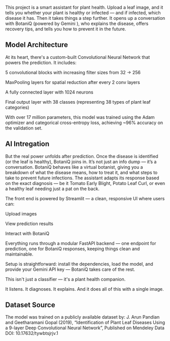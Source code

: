 This project is a smart assistant for plant health. Upload a leaf image, and it tells you whether your plant is healthy or infected — and if infected, which disease it has. Then it takes things a step further. It opens up a conversation with BotaniQ (powered by Gemini ), who explains the disease, offers recovery tips, and tells you how to prevent it in the future.
 
## Model Architecture
At its heart, there's a custom-built Convolutional Neural Network that powers the prediction. It includes:

5 convolutional blocks with increasing filter sizes from 32 → 256

MaxPooling layers for spatial reduction after every 2 conv layers

A fully connected layer with 1024 neurons

Final output layer with 38 classes (representing 38 types of plant leaf categories)

With over 17 million parameters, this model was trained using the Adam optimizer and categorical cross-entropy loss, achieving ~96% accuracy on the validation set.

## AI Intregation
But the real power unfolds after prediction.
Once the disease is identified (or the leaf is healthy), BotaniQ joins in. It’s not just an info dump — it’s a conversation. BotaniQ behaves like a virtual botanist, giving you a breakdown of what the disease means, how to treat it, and what steps to take to prevent future infections. The assistant adapts its response based on the exact diagnosis — be it Tomato Early Blight, Potato Leaf Curl, or even a healthy leaf needing just a pat on the back.

The front end is powered by Streamlit — a clean, responsive UI where users can:

Upload images

View prediction results

Interact with BotaniQ

Everything runs through a modular FastAPI backend — one endpoint for prediction, one for BotaniQ responses, keeping things clean and maintainable.

Setup is straightforward: install the dependencies, load the model, and provide your Gemini API key — BotaniQ takes care of the rest.

This isn't just a classifier — it's a plant health companion.

It listens. It diagnoses. It explains.
And it does all of this with a single image.

## Dataset Source
The model was trained on a publicly available dataset by:
J. Arun Pandian and Geetharamani Gopal (2019),
“Identification of Plant Leaf Diseases Using a 9-layer Deep Convolutional Neural Network”,
Published on Mendeley Data DOI: 10.17632/tywbtsjrjv.1
